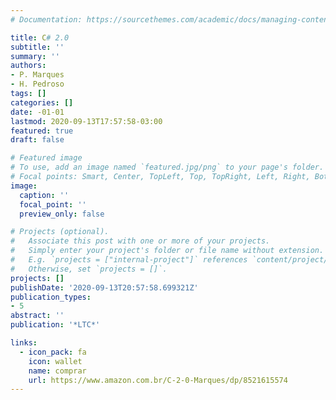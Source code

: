 ```yaml
---
# Documentation: https://sourcethemes.com/academic/docs/managing-content/

title: C# 2.0
subtitle: ''
summary: ''
authors:
- P. Marques
- H. Pedroso
tags: []
categories: []
date: -01-01
lastmod: 2020-09-13T17:57:58-03:00
featured: true
draft: false

# Featured image
# To use, add an image named `featured.jpg/png` to your page's folder.
# Focal points: Smart, Center, TopLeft, Top, TopRight, Left, Right, BottomLeft, Bottom, BottomRight.
image:
  caption: ''
  focal_point: ''
  preview_only: false

# Projects (optional).
#   Associate this post with one or more of your projects.
#   Simply enter your project's folder or file name without extension.
#   E.g. `projects = ["internal-project"]` references `content/project/deep-learning/index.md`.
#   Otherwise, set `projects = []`.
projects: []
publishDate: '2020-09-13T20:57:58.699321Z'
publication_types:
- 5
abstract: ''
publication: '*LTC*' 

links:
  - icon_pack: fa
    icon: wallet
    name: comprar
    url: https://www.amazon.com.br/C-2-0-Marques/dp/8521615574
---
```

